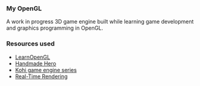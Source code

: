 ### My OpenGL
A work in progress 3D game engine built while learning game development and graphics programming in OpenGL.

### Resources used
- [LearnOpenGL](https://learnopengl.com/)
- [Handmade Hero](https://handmadehero.org/)
- [Kohi game engine series](https://www.youtube.com/playlist?list=PLv8Ddw9K0JPg1BEO-RS-0MYs423cvLVtj)
- [Real-Time Rendering](https://www.realtimerendering.com/)